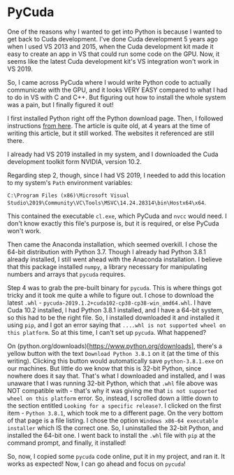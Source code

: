 ﻿# PyCuda

One of the reasons why I wanted to get into Python is because I wanted to get back to Cuda development. I've done Cuda development 5 years ago
when I used VS 2013 and 2015, when the Cuda development kit made it easy to create an app in VS that could run some code on the GPU. Now, it seems
like the latest Cuda development kit's VS integration won't work in VS 2019.

So, I came across PyCuda where I would write Python code to actually communicate with the GPU, and it looks VERY EASY compared to what I had to do
in VS with C and C++. But figuring out how to install the whole system was a pain, but I finally figured it out!

I first installed Python right off the Python download page. Then, I followed instructions [from here](https://www.ibm.com/developerworks/community/blogs/jfp/entry/Installing_PyCUDA_On_Anaconda_For_Windows?lang=en).
The article is quite old, at 4 years at the time of writing this article, but it still worked. The websites it referenced are still there.

I already had VS 2019 installed in my system, and I downloaded the Cuda development toolkit form NVIDIA, version 10.2.

Regarding step 2, though, since I had VS 2019, I needed to add this location to my system's `Path` environment variables:

`C:\Program Files (x86)\Microsoft Visual Studio\2019\Community\VC\Tools\MSVC\14.24.28314\bin\Hostx64\x64`.

This contained the executable `cl.exe`, which PyCuda and `nvcc` would need. I don't know exactly this file's purpose is, but it is required, or else
PyCuda won't work.

Then came the Anaconda installation, which seemed overkill. I chose the 64-bit distribution with Python 3.7. Though I already had Python 3.8.1 already
installed, I still went ahead with the Anaconda installation. I believe that this package installed `numpy`, a library necessary for manipulating
numbers and arrays that `pycuda` requires.

Step 4 was to grab the pre-built binary for `pycuda`. This is where things got tricky and it took me quite a while to figure out. I chose to download
the latest `.whl` - `pycuda‑2019.1.2+cuda102‑cp38‑cp38‑win_amd64.whl`. I have Cuda 10.2 installed, I had Python 3.8.1 installed, and I have a 64-bit
system, so this had to be the right file. So, I installed downloaded it and installed it using `pip`, and I got an error saying that `....whl is not
supported wheel on this platform`. So at this time, I can't set up `pycuda`. What happened?

On (python.org/downloads)[https://www.python.org/downloads], there's a yellow button with the text `Download Python 3.8.1` on it (at the time of this
writing). Clicking this button would automatically save `python-3.8.1.exe` on our machines. But little do we know that this is 32-bit Python, since
nowhere does it say that. That's what I downloaded and installed, and I was unaware that I was running 32-bit Python, which that `.whl` file above
was NOT compatible with - that's why it was giving me that `is not supported wheel on this platform` error. So, instead, I scrolled down a little
down to the section entitled `Looking for a specific release?`. I clicked on the first item - `Python 3.8.1`, which took me to a different page.
On the very bottom of that page is a file listing. I chose the option `Windows x86-64 executable installer` which IS the correct one. So, I
uninstalled the 32-bit Python, and installed the 64-bit one. I went back to install the `.whl` file with `pip` at the command prompt, and finally,
it installed!

So, now, I copied some `pycuda` code online, put it in my project, and ran it. It works as expected! Now, I can go ahead and focus on `pycuda`!



